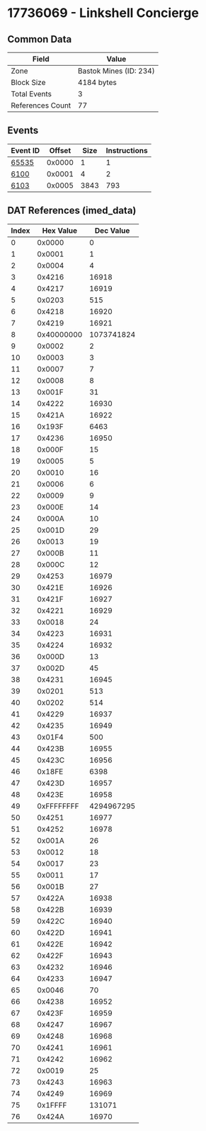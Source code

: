 # 17736069 - Linkshell Concierge

## Common Data

| Field            | Value                  |
|------------------|------------------------|
| Zone             | Bastok Mines (ID: 234) |
| Block Size       | 4184 bytes             |
| Total Events     | 3                      |
| References Count | 77                     |

## Events

| Event ID            | Offset   |   Size |   Instructions |
|---------------------|----------|--------|----------------|
| [65535](./65535.md) | 0x0000   |      1 |              1 |
| [6100](./6100.md)   | 0x0001   |      4 |              2 |
| [6103](./6103.md)   | 0x0005   |   3843 |            793 |

## DAT References (imed_data)

|   Index | Hex Value   |   Dec Value |
|---------|-------------|-------------|
|       0 | 0x0000      |           0 |
|       1 | 0x0001      |           1 |
|       2 | 0x0004      |           4 |
|       3 | 0x4216      |       16918 |
|       4 | 0x4217      |       16919 |
|       5 | 0x0203      |         515 |
|       6 | 0x4218      |       16920 |
|       7 | 0x4219      |       16921 |
|       8 | 0x40000000  |  1073741824 |
|       9 | 0x0002      |           2 |
|      10 | 0x0003      |           3 |
|      11 | 0x0007      |           7 |
|      12 | 0x0008      |           8 |
|      13 | 0x001F      |          31 |
|      14 | 0x4222      |       16930 |
|      15 | 0x421A      |       16922 |
|      16 | 0x193F      |        6463 |
|      17 | 0x4236      |       16950 |
|      18 | 0x000F      |          15 |
|      19 | 0x0005      |           5 |
|      20 | 0x0010      |          16 |
|      21 | 0x0006      |           6 |
|      22 | 0x0009      |           9 |
|      23 | 0x000E      |          14 |
|      24 | 0x000A      |          10 |
|      25 | 0x001D      |          29 |
|      26 | 0x0013      |          19 |
|      27 | 0x000B      |          11 |
|      28 | 0x000C      |          12 |
|      29 | 0x4253      |       16979 |
|      30 | 0x421E      |       16926 |
|      31 | 0x421F      |       16927 |
|      32 | 0x4221      |       16929 |
|      33 | 0x0018      |          24 |
|      34 | 0x4223      |       16931 |
|      35 | 0x4224      |       16932 |
|      36 | 0x000D      |          13 |
|      37 | 0x002D      |          45 |
|      38 | 0x4231      |       16945 |
|      39 | 0x0201      |         513 |
|      40 | 0x0202      |         514 |
|      41 | 0x4229      |       16937 |
|      42 | 0x4235      |       16949 |
|      43 | 0x01F4      |         500 |
|      44 | 0x423B      |       16955 |
|      45 | 0x423C      |       16956 |
|      46 | 0x18FE      |        6398 |
|      47 | 0x423D      |       16957 |
|      48 | 0x423E      |       16958 |
|      49 | 0xFFFFFFFF  |  4294967295 |
|      50 | 0x4251      |       16977 |
|      51 | 0x4252      |       16978 |
|      52 | 0x001A      |          26 |
|      53 | 0x0012      |          18 |
|      54 | 0x0017      |          23 |
|      55 | 0x0011      |          17 |
|      56 | 0x001B      |          27 |
|      57 | 0x422A      |       16938 |
|      58 | 0x422B      |       16939 |
|      59 | 0x422C      |       16940 |
|      60 | 0x422D      |       16941 |
|      61 | 0x422E      |       16942 |
|      62 | 0x422F      |       16943 |
|      63 | 0x4232      |       16946 |
|      64 | 0x4233      |       16947 |
|      65 | 0x0046      |          70 |
|      66 | 0x4238      |       16952 |
|      67 | 0x423F      |       16959 |
|      68 | 0x4247      |       16967 |
|      69 | 0x4248      |       16968 |
|      70 | 0x4241      |       16961 |
|      71 | 0x4242      |       16962 |
|      72 | 0x0019      |          25 |
|      73 | 0x4243      |       16963 |
|      74 | 0x4249      |       16969 |
|      75 | 0x1FFFF     |      131071 |
|      76 | 0x424A      |       16970 |
